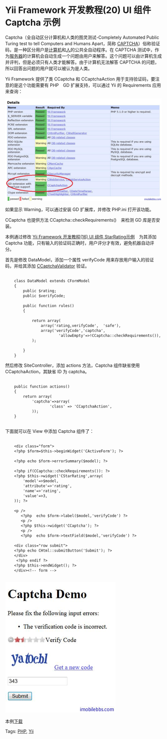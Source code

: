 # Yii Framework 开发教程(20) UI 组件 Captcha 示例

Captcha（全自动区分计算机和人类的图灵测试-Completely Automated Public Turing test to tell Computers and Humans Apart，简称 [CAPTCHA](http://zh.wikipedia.org/wiki/%E9%AA%8C%E8%AF%81%E7%A0%81)）俗称验证码，是一种区分用户是[计算机](http://zh.wikipedia.org/wiki/%E8%AE%A1%E7%AE%97%E6%9C%BA)和[人](http://zh.wikipedia.org/wiki/%E4%BA%BA)的公共全自动程序。在 CAPTCHA 测试中，作为[服务器](http://zh.wikipedia.org/wiki/%E6%9C%8D%E5%8A%A1%E5%99%A8)的计算机会自动生成一个问题由用户来解答。这个问题可以由计算机生成并评判，但是必须只有人类才能解答。由于计算机无法解答 CAPTCHA 的问题，所以回答出问题的用户就可以被认为是人类。

Yii Framework 提供了类 CCaptcha 和 CCaptchaAction 用于支持验证码，要注意的是这个功能需要有 PHP　GD 扩展支持，可以通过 Yii 的 Requirements 应用来查询：

![picture20.1](images/20.1.jpg)

如果显示 Warning，可以通过安装 GD 扩展库，并修改 PHP.ini 打开该功能。

CCaptcha 也提供方法 CCaptcha::checkRequirements()　来检测 GD 库是否安装。

本例通过修改 [Yii Framework 开发教程(16) UI 组件 StarRating示例](http://www.imobilebbs.com/wordpress/archives/3985)　为其添加 Captcha 功能，只有输入的验证码正确时，用户评分才有效，避免机器自动评分。

首先是修改 DataModel，添加一个属性 verifyCode 用来存放用户输入的验证码，并给其添加 [CCaptchaValidator](http://www.yiiframework.com/doc/api/1.1/CCaptchaValidator) 验证。

```

    class DataModel extends CFormModel
    {
    	public $rating;
    	public $verifyCode;
    
    	public function rules()
    	{
    
    		return array(
    			array('rating,verifyCode',  'safe'),
    			array('verifyCode','captcha',
    					'allowEmpty'=>!CCaptcha::checkRequirements()),
    		);
    
    	}
    }

```

然后修改 SiteController，添加 actions 方法，Captcha 组件缺省使用 CCaptchaAction，其缺省 ID 为 captcha。

```

    public function actions()
    {
    	return array(
    		'captcha'=>array(
    				'class' => 'CCaptchaAction',
    		));
    }
    
```

下面就可以在 View 中添加 Captcha 组件了：

```

    <div class="form">
    <?php $form=$this->beginWidget('CActiveForm'); ?>
    
    <?php echo $form->errorSummary($model); ?>
    
    <?php if(CCaptcha::checkRequirements()): ?>
    <?php $this->widget('CStarRating',array(
    	'model'=>$model,
    	'attribute'=>'rating',
    	'name'=>'rating',
    	'value'=>3,
    )); ?>
    
    <p />
       <?php  echo $form->label($model,'verifyCode') ?>
       <p />
       <?php $this->widget('CCaptcha'); ?>
       <p />
       <?php  echo $form->textField($model,'verifyCode') ?>
    
    <div class="row submit">
    <?php echo CHtml::submitButton('Submit'); ?>
    </div>
     <?php endif ?>
    <?php $this->endWidget(); ?>
    </div><!-- form -->
    
```

![picture20.2](images/20.2.jpg)

本例[下载](http://www.imobilebbs.com/download/yii/CCaptchaDemo.zip)

Tags: [PHP](http://www.imobilebbs.com/wordpress/archives/tag/php), [Yii](http://www.imobilebbs.com/wordpress/archives/tag/yii)



    